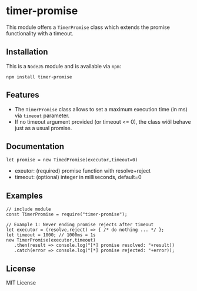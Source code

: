 # timer-promise
This module offers a `TimerPromise` class which extends the promise functionality with a timeout.

## Installation
This is a `NodeJS` module and is available via `npm`:

`npm install timer-promise`

## Features
- The `TimerPromise` class allows to set a maximum execution time (in ms) via `timeout` parameter.
- If no timeout argument provided (or timeout <= 0), the class wiöl behave just as a usual promise.

## Documentation
`let promise = new TimedPromise(executor,timeout=0)`
- exeutor: (required) promise function with resolve+reject
- timeout: (optional) integer in milliseconds, default=0

## Examples
```
// include module
const TimerPromise = require("timer-promise");

// Example 1: Never ending promise rejects after timeout
let executor = (resolve,reject) => { /* do nothing ... */ };
let timeout = 1000; // 1000ms = 1s
new TimerPromise(executor,timeout)
   .then(result => console.log("[*] promise resolved: "+result))
   .catch(error => console.log("[*] promise rejected: "+error));
```

## License
MIT License
